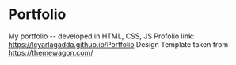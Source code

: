 # Portfolio
My portfolio -- developed in HTML, CSS, JS
Profolio link: https://lcyarlagadda.github.io/Portfolio
Design Template taken from https://themewagon.com/

